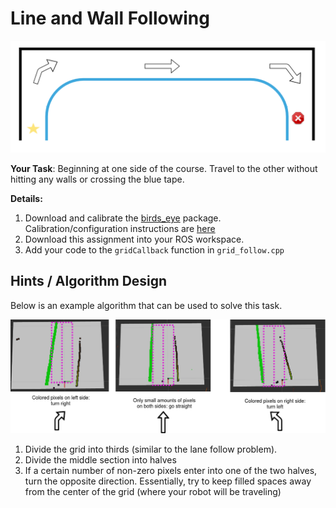 # Line and Wall Following

![Example](img/course.png)


**Your Task**: Beginning at one side of the course. Travel to the other without hitting any walls or crossing the blue tape.


**Details:**

  1. Download and calibrate the [birds_eye](https://github.com/nick-paul/birds_eye_view) package. Calibration/configuration instructions are [here](https://youtu.be/uj6eqsdXZck)
  2. Download this assignment into your ROS workspace.
  3. Add your code to the `gridCallback` function in `grid_follow.cpp`


## Hints / Algorithm Design

Below is an example algorithm that can be used to solve this task.

![algorithm](img/algorithm.png)

 1. Divide the grid into thirds (similar to the lane follow problem).
 2. Divide the middle section into halves
 3. If a certain number of non-zero pixels enter into one of the two halves, turn the opposite direction. Essentially, try to keep filled spaces away from the center of the grid (where your robot will be traveling)



